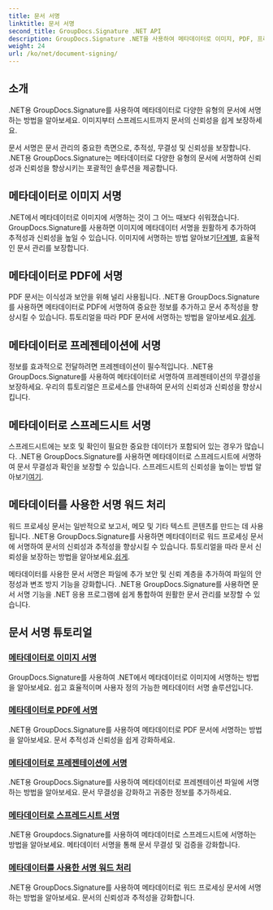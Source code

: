 ```yaml
---
title: 문서 서명
linktitle: 문서 서명
second_title: GroupDocs.Signature .NET API
description: GroupDocs.Signature .NET을 사용하여 메타데이터로 이미지, PDF, 프리젠테이션, 스프레드시트 및 Word 문서에 서명합니다. 문서의 신뢰성과 무결성을 강화합니다.
weight: 24
url: /ko/net/document-signing/
---
```

## 소개

.NET용 GroupDocs.Signature를 사용하여 메타데이터로 다양한 유형의 문서에 서명하는 방법을 알아보세요. 이미지부터 스프레드시트까지 문서의 신뢰성을 쉽게 보장하세요.

문서 서명은 문서 관리의 중요한 측면으로, 추적성, 무결성 및 신뢰성을 보장합니다. .NET용 GroupDocs.Signature는 메타데이터로 다양한 유형의 문서에 서명하여 신뢰성과 신뢰성을 향상시키는 포괄적인 솔루션을 제공합니다.

## 메타데이터로 이미지 서명
.NET에서 메타데이터로 이미지에 서명하는 것이 그 어느 때보다 쉬워졌습니다. GroupDocs.Signature를 사용하면 이미지에 메타데이터 서명을 원활하게 추가하여 추적성과 신뢰성을 높일 수 있습니다. 이미지에 서명하는 방법 알아보기[단계별](./sign-image-with-metadata/), 효율적인 문서 관리를 보장합니다.

## 메타데이터로 PDF에 서명
 PDF 문서는 이식성과 보안을 위해 널리 사용됩니다. .NET용 GroupDocs.Signature를 사용하면 메타데이터로 PDF에 서명하여 중요한 정보를 추가하고 문서 추적성을 향상시킬 수 있습니다. 튜토리얼을 따라 PDF 문서에 서명하는 방법을 알아보세요.[쉽게](./sign-pdf-with-metadata/).

## 메타데이터로 프레젠테이션에 서명
정보를 효과적으로 전달하려면 프레젠테이션이 필수적입니다. .NET용 GroupDocs.Signature를 사용하여 메타데이터로 서명하여 프레젠테이션의 무결성을 보장하세요. 우리의 튜토리얼은 프로세스를 안내하여 문서의 신뢰성과 신뢰성을 향상시킵니다.

## 메타데이터로 스프레드시트 서명
스프레드시트에는 보호 및 확인이 필요한 중요한 데이터가 포함되어 있는 경우가 많습니다. .NET용 GroupDocs.Signature를 사용하면 메타데이터로 스프레드시트에 서명하여 문서 무결성과 확인을 보장할 수 있습니다. 스프레드시트의 신뢰성을 높이는 방법 알아보기[여기](./sign-spreadsheet-with-metadata/).

## 메타데이터를 사용한 서명 워드 처리
 워드 프로세싱 문서는 일반적으로 보고서, 메모 및 기타 텍스트 콘텐츠를 만드는 데 사용됩니다. .NET용 GroupDocs.Signature를 사용하면 메타데이터로 워드 프로세싱 문서에 서명하여 문서의 신뢰성과 추적성을 향상시킬 수 있습니다. 튜토리얼을 따라 문서 신뢰성을 보장하는 방법을 알아보세요.[쉽게](./sign-word-processing-with-metadata/).

메타데이터를 사용한 문서 서명은 파일에 추가 보안 및 신뢰 계층을 추가하여 파일의 안정성과 변조 방지 기능을 강화합니다. .NET용 GroupDocs.Signature를 사용하면 문서 서명 기능을 .NET 응용 프로그램에 쉽게 통합하여 원활한 문서 관리를 보장할 수 있습니다.

## 문서 서명 튜토리얼
### [메타데이터로 이미지 서명](./sign-image-with-metadata/)
GroupDocs.Signature를 사용하여 .NET에서 메타데이터로 이미지에 서명하는 방법을 알아보세요. 쉽고 효율적이며 사용자 정의 가능한 메타데이터 서명 솔루션입니다.
### [메타데이터로 PDF에 서명](./sign-pdf-with-metadata/)
.NET용 GroupDocs.Signature를 사용하여 메타데이터로 PDF 문서에 서명하는 방법을 알아보세요. 문서 추적성과 신뢰성을 쉽게 강화하세요.
### [메타데이터로 프레젠테이션에 서명](./sign-presentation-with-metadata/)
.NET용 GroupDocs.Signature를 사용하여 메타데이터로 프레젠테이션 파일에 서명하는 방법을 알아보세요. 문서 무결성을 강화하고 귀중한 정보를 추가하세요.
### [메타데이터로 스프레드시트 서명](./sign-spreadsheet-with-metadata/)
.NET용 Groupdocs.Signature를 사용하여 메타데이터로 스프레드시트에 서명하는 방법을 알아보세요. 메타데이터 서명을 통해 문서 무결성 및 검증을 강화합니다.
### [메타데이터를 사용한 서명 워드 처리](./sign-word-processing-with-metadata/)
.NET용 GroupDocs.Signature를 사용하여 메타데이터로 워드 프로세싱 문서에 서명하는 방법을 알아보세요. 문서의 신뢰성과 추적성을 강화합니다.
